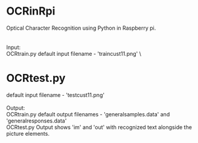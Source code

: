 # OCRinRpi
Optical Character Recognition using Python in Raspberry pi. 
\
\
\
Input: 
\
OCRtrain.py 
default input filename - 'traincust11.png'
\
# OCRtest.py # 
default input filename - 'testcust11.png'
\
\
Output: 
\
OCRtrain.py
default output filenames - 'generalsamples.data' and 'generalresponses.data' 
\
OCRtest.py 
Output shows 'im' and 'out' with recognized text alongside the picture elements.


